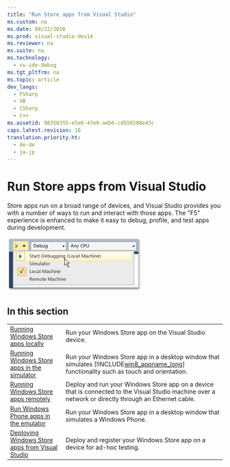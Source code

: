 ```yaml
---
title: "Run Store apps from Visual Studio"
ms.custom: na
ms.date: 09/22/2016
ms.prod: visual-studio-dev14
ms.reviewer: na
ms.suite: na
ms.technology: 
  - vs-ide-debug
ms.tgt_pltfrm: na
ms.topic: article
dev_langs: 
  - FSharp
  - VB
  - CSharp
  - C++
ms.assetid: 98358355-e5e6-47e9-a4b6-cd559208e43c
caps.latest.revision: 16
translation.priority.ht: 
  - de-de
  - ja-jp
---
```

# Run Store apps from Visual Studio
Store apps run on a broad range of devices, and Visual Studio provides you with a number of ways to run and interact with those apps. The "F5" experience is enhanced to make it easy to debug, profile, and test apps during development.  
  
 ![Start degugging and select target](../vs140/media/vsrun_dropdownlist.png "VSRUN_DropDownList")  
  
## In this section  
  
|||  
|-|-|  
|[Running Windows Store apps locally](../vs140/run-windows-store-apps-on-the-local-machine.md)|Run your Windows Store app on the Visual Studio device.|  
|[Running Windows Store apps in the simulator](../vs140/run-windows-store-apps-in-the-simulator.md)|Run your Windows Store app in a desktop window that simulates [!INCLUDE[win8_appname_long](../vs140/includes/win8_appname_long_md.md)] functionality such as touch and orientation.|  
|[Running Windows Store apps remotely](../vs140/run-windows-store-apps-on-a-remote-machine.md)|Deploy and run your Windows Store app on a device that is connected to the Visual Studio machine over a network or directly through an Ethernet cable.|  
|[Run Windows Phone apps in the emulator](../vs140/run-windows-phone-apps-in-the-emulator.md)|Run your Windows Store app in a desktop window that simulates a Windows Phone.|  
|[Deploying Windows Store apps from Visual Studio](../vs140/deploy-windows-store-apps-from-visual-studio.md)|Deploy and register your Windows Store app on a device for ad-hoc testing.|